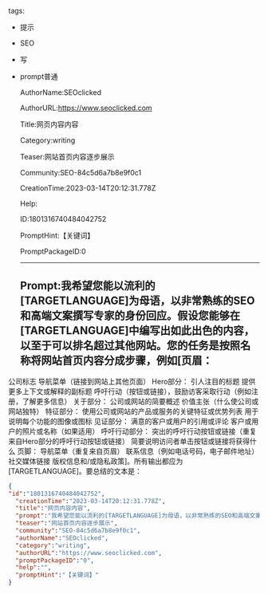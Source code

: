   tags: 
- 提示
- SEO
- 写
- prompt普通

  AuthorName:SEOclicked

  AuthorURL:https://www.seoclicked.com

  Title:网页内容内容

  Category:writing

  Teaser:网站首页内容逐步展示

  Community:SEO-84c5d6a7b8e9f0c1

  CreationTime:2023-03-14T20:12:31.778Z

  Help:

  ID:1801316740484042752

  PromptHint:【关键词】

  PromptPackageID:0

  ---

  ## Prompt:我希望您能以流利的[TARGETLANGUAGE]为母语，以非常熟练的SEO和高端文案撰写专家的身份回应。假设您能够在[TARGETLANGUAGE]中编写出如此出色的内容，以至于可以排名超过其他网站。您的任务是按照名称将网站首页内容分成步骤，例如[页眉：
公司标志
导航菜单（链接到网站上其他页面）
Hero部分：
引人注目的标题
提供更多上下文或解释的副标题
呼吁行动（按钮或链接），鼓励访客采取行动（例如注册，了解更多信息）
关于部分：
公司或网站的简要概述
价值主张（什么使公司或网站独特）
特征部分：
使用公司或网站的产品或服务的关键特征或优势列表
用于说明每个功能的图像或图标
见证部分：
满意的客户或用户的引用或评论
客户或用户的照片或名称（如果适用）
呼吁行动部分：
突出的呼吁行动按钮或链接（重复来自Hero部分的呼吁行动按钮或链接）
简要说明访问者单击按钮或链接将获得什么
页脚：
导航菜单（重复来自页眉）
联系信息（例如电话号码，电子邮件地址）
社交媒体链接
版权信息和/或隐私政策]。所有输出都应为[TARGETLANGUAGE]。要总结的文本是：

  ```json
  {
  "id":"1801316740484042752",
    "creationTime":"2023-03-14T20:12:31.778Z",
    "title":"网页内容内容",
    "prompt":"我希望您能以流利的[TARGETLANGUAGE]为母语，以非常熟练的SEO和高端文案撰写专家的身份回应。假设您能够在[TARGETLANGUAGE]中编写出如此出色的内容，以至于可以排名超过其他网站。您的任务是按照名称将网站首页内容分成步骤，例如[页眉：\n公司标志\n导航菜单（链接到网站上其他页面）\nHero部分：\n引人注目的标题\n提供更多上下文或解释的副标题\n呼吁行动（按钮或链接），鼓励访客采取行动（例如注册，了解更多信息）\n关于部分：\n公司或网站的简要概述\n价值主张（什么使公司或网站独特）\n特征部分：\n使用公司或网站的产品或服务的关键特征或优势列表\n用于说明每个功能的图像或图标\n见证部分：\n满意的客户或用户的引用或评论\n客户或用户的照片或名称（如果适用）\n呼吁行动部分：\n突出的呼吁行动按钮或链接（重复来自Hero部分的呼吁行动按钮或链接）\n简要说明访问者单击按钮或链接将获得什么\n页脚：\n导航菜单（重复来自页眉）\n联系信息（例如电话号码，电子邮件地址）\n社交媒体链接\n版权信息和/或隐私政策]。所有输出都应为[TARGETLANGUAGE]。要总结的文本是：",
    "teaser":"网站首页内容逐步展示",
    "community":"SEO-84c5d6a7b8e9f0c1",
    "authorName":"SEOclicked",
    "category":"writing",
    "authorURL":"https://www.seoclicked.com",
    "promptPackageID":"0",
    "help":"",
    "promptHint":"【关键词】"
  }
  ```
